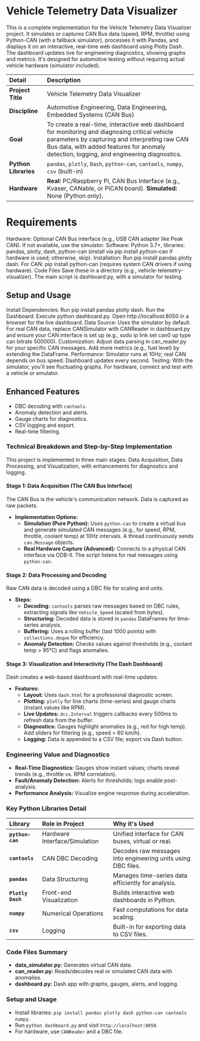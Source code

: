 # Vehicle Telemetry Data Visualizer
This is a complete implementation for the Vehicle Telemetry Data Visualizer project. It simulates or captures CAN Bus data (speed, RPM, throttle) using Python-CAN (with a fallback simulator), processes it with Pandas, and displays it on an interactive, real-time web dashboard using Plotly Dash. The dashboard updates live for engineering diagnostics, showing graphs and metrics. It's designed for automotive testing without requiring actual vehicle hardware (simulator included).

| Detail | Description |
| :--- | :--- |
| **Project Title** | Vehicle Telemetry Data Visualizer |
| **Discipline** | Automotive Engineering, Data Engineering, Embedded Systems (CAN Bus) |
| **Goal** | To create a real-time, interactive web dashboard for monitoring and diagnosing critical vehicle parameters by capturing and interpreting raw CAN Bus data, with added features for anomaly detection, logging, and engineering diagnostics. |
| **Python Libraries** | `pandas`, `plotly`, `Dash`, `python-can`, `cantools`, `numpy`, `csv` (built-in) |
| **Hardware** | **Real:** PC/Raspberry Pi, CAN Bus Interface (e.g., Kvaser, CANable, or PiCAN board). **Simulated:** None (Python only). |

# Requirements
Hardware: Optional CAN Bus interface (e.g., USB CAN adapter like Peak CAN). If not available, use the simulator.
Software: Python 3.7+, libraries: pandas, plotly, dash, python-can (install via pip install python-can if hardware is used; otherwise, skip).
Installation: Run pip install pandas plotly dash. For CAN: pip install python-can (requires system CAN drivers if using hardware).
Code Files
Save these in a directory (e.g., vehicle-telemetry-visualizer). The main script is dashboard.py, with a simulator for testing.

## Setup and Usage
Install Dependencies: Run pip install pandas plotly dash.
Run the Dashboard: Execute python dashboard.py. Open http://localhost:8050 in a browser for the live dashboard.
Data Source: Uses the simulator by default. For real CAN data, replace CANSimulator with CANReader in dashboard.py and ensure your CAN interface is set up (e.g., sudo ip link set can0 up type can bitrate 500000).
Customization: Adjust data parsing in can_reader.py for your specific CAN messages. Add more metrics (e.g., fuel level) by extending the DataFrame.
Performance: Simulator runs at 10Hz; real CAN depends on bus speed. Dashboard updates every second.
Testing: With the simulator, you'll see fluctuating graphs. For hardware, connect and test with a vehicle or emulator.

## Enhanced Features
- DBC decoding with `cantools`.
- Anomaly detection and alerts.
- Gauge charts for diagnostics.
- CSV logging and export.
- Real-time filtering.

### Technical Breakdown and Step-by-Step Implementation

This project is implemented in three main stages: Data Acquisition, Data Processing, and Visualization, with enhancements for diagnostics and logging.

#### Stage 1: Data Acquisition (The CAN Bus Interface)
The CAN Bus is the vehicle's communication network. Data is captured as raw packets.

- **Implementation Options:**
  - **Simulation (Pure Python):** Uses `python-can` to create a virtual bus and generate simulated CAN messages (e.g., for speed, RPM, throttle, coolant temp) at 10Hz intervals. A thread continuously sends `can.Message` objects.
  - **Real Hardware Capture (Advanced):** Connects to a physical CAN interface via ODB-II. The script listens for real messages using `python-can`.

#### Stage 2: Data Processing and Decoding
Raw CAN data is decoded using a DBC file for scaling and units.

- **Steps:**
  - **Decoding:** `cantools` parses raw messages based on DBC rules, extracting signals like `Vehicle_Speed` (scaled from bytes).
  - **Structuring:** Decoded data is stored in `pandas` DataFrames for time-series analysis.
  - **Buffering:** Uses a rolling buffer (last 1000 points) with `collections.deque` for efficiency.
  - **Anomaly Detection:** Checks values against thresholds (e.g., coolant temp > 95°C) and flags anomalies.

#### Stage 3: Visualization and Interactivity (The Dash Dashboard)
Dash creates a web-based dashboard with real-time updates.

- **Features:**
  - **Layout:** Uses `dash.html` for a professional diagnostic screen.
  - **Plotting:** `plotly` for line charts (time-series) and gauge charts (instant values like RPM).
  - **Live Updates:** `dcc.Interval` triggers callbacks every 500ms to refresh data from the buffer.
  - **Diagnostics:** Gauges highlight anomalies (e.g., red for high temp). Add sliders for filtering (e.g., speed > 60 km/h).
  - **Logging:** Data is appended to a CSV file; export via Dash button.

### Engineering Value and Diagnostics

- **Real-Time Diagnostics:** Gauges show instant values; charts reveal trends (e.g., throttle vs. RPM correlation).
- **Fault/Anomaly Detection:** Alerts for thresholds; logs enable post-analysis.
- **Performance Analysis:** Visualize engine response during acceleration.

### Key Python Libraries Detail

| Library | Role in Project | Why it's Used |
| :--- | :--- | :--- |
| **`python-can`** | Hardware Interface/Simulation | Unified interface for CAN buses, virtual or real. |
| **`cantools`** | CAN DBC Decoding | Decodes raw messages into engineering units using DBC files. |
| **`pandas`** | Data Structuring | Manages time-series data efficiently for analysis. |
| **`Plotly Dash`** | Front-end Visualization | Builds interactive web dashboards in Python. |
| **`numpy`** | Numerical Operations | Fast computations for data scaling. |
| **`csv`** | Logging | Built-in for exporting data to CSV files. |

### Code Files Summary
- **data_simulator.py:** Generates virtual CAN data.
- **can_reader.py:** Reads/decodes real or simulated CAN data with anomalies.
- **dashboard.py:** Dash app with graphs, gauges, alerts, and logging.

### Setup and Usage
- Install libraries: `pip install pandas plotly dash python-can cantools numpy`.
- Run `python dashboard.py` and visit `http://localhost:8050`.
- For hardware, use `CANReader` and a DBC file.





